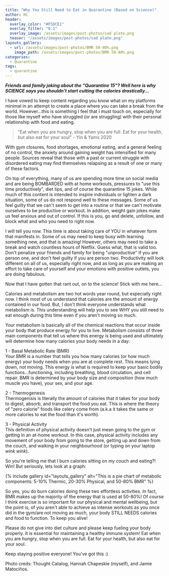 ```yaml
---
title: "Why You Still Need to Eat in Quarantine (Based on Science)"
author: HC
header:
  overlay_color: "#F5DCE1"
  overlay_filter: "0.1"
  overlay_image: /assets/images/post-photos/sad plate.png
  teaser: "/assets/images/post-photos/sad plate.png"
layouts_gallery:
  - url: /assets/images/post-photos/BMR 50-80%.png
    image_path: /assets/images/post-photos/BMR 50-80%.png
categories:
  - Quarantine
tags:
  - quarantine
---
```


***Friends and family joking about the "Quarantine 15"? Well here is why SCIENCE says you shouldn't start cutting the calories drastically...***



 I have vowed to keep content regarding you know what on my platforms minimal in an attempt to create a place where you can take a break from the world. However...this is something I feel that I must touch on, especially for those like myself who have struggled (or are struggling) with their personal relationship with food and eating. 


> "Eat when you are hungry, stop when you are full. Eat for your health, but also eat for your soul" - Yin & Yams 2020

With gym closures, food shortages, emotional eating, and a general feeling of no control, the anxiety around gaining weight has intensified for many people. Sources reveal that those with a past or current struggle with disordered eating may find themselves relapsing as a result of one or many of these factors.


On top of everything, many of us are spending more time on social media and are being BOMBARDED with at home workouts, pressures to "use this time productively", diet tips, and of course the quarantine 15 jokes. While much of this content is intended to inspire individuals or lighten a dark situation, some of us do not respond well to these messages. Some of us feel guilty that we can't seem to get into a routine or that we can't  motivate ourselves to be productive or workout. In addition, weight gain jokes make us feel anxious and out of control. If this is you, go and delete, unfollow, and block what and who you need to right now. 


I will tell you now. This time is about taking care of YOU in whatever form that manifests in. Some of us may need to keep busy with learning something new, and that is amazing! However, others may need to take a break and watch countless hours of Netflix. Guess what, that is valid too. Don't penalize your friends and family for being "unproductive" If you are person one, and don't feel guilty if you are person two. Productivity will look different on all of us, especially right now, and as long as you are making an effort to take care of yourself and your emotions with positive outlets, you are doing fabulous. 


Now that I have gotten that rant out, on to the science! Stick with me here...


Calories and metabolism are two hot words year round, but especially right now. I think most of us understand that calories are the amount of energy contained in our food. But, I don't think everyone understands what metabolism is. This understanding will help you to see WHY you still need to eat enough during this time even if you aren't moving so much.


Your metabolism is basically all of the chemical reactions that occur inside your body that produce energy for you to live. Metabolism consists of three main components that tell us where this energy is being used and ultimately will determine how many calories your body needs in a day:

1 - Basal Metabolic Rate (BMR) <br>
Your BMR is a number that tells you how many calories (or how much energy) your body needs when you are at complete rest. This means lying down, not moving. This energy is what is required to keep your basic bodily functions...functioning, including breathing, blood circulation, and cell repair. BMR is determined by your body size and composition (how much muscle you have), your sex, and your age. 

2 - Thermogenesis <br>
Thermogenisis is literally the amount of calories that it takes for your body to digest, absorb, and transport the food you eat. This is where the theory of "zero calorie" foods like celery come from (a.k.a it takes the same or more calories to eat the food than it's worth).

3 - Physical Activity <br>
This definition of physical activity doesn't just mean going to the gym or getting in an at-home workout. In this case, physical activity includes any movement of your body from going to the store, getting up and down from the couch, and walking in your neighbourhood (or typing on your laptop *wink wink*). 

So you're telling me that I burn calories sitting on my couch and eating?! Win! But seriously, lets look at a graph: 

{% include gallery id="layouts_gallery" alt="This is a pie chart of metabolic components: 5-10% Thermic, 20-30% Physical, and 50-80% BMR" %}

So yes, you do burn calories doing these two effortless activities. In fact, BMR makes up the majority of the energy that is used at 50-80%! Of course I think exercise is so important for our physical and mental wellbeing, but the point is, of you aren't able to achieve as intense workouts as you once did in the gym/are not moving as much, your body STILL NEEDS calories and food to function. To keep you alive! 


Please do not give into diet culture and please keep fueling your body properly. It is essential for maintaining a healthy immune system! Eat when you are hungry, stop when you are full. Eat for your health, but also eat for your soul.


Keep staying positive everyone! You've got this :) 


Photo creds: Thought Catalog, Hannah Chapeskie (myself), and Jamie Matociños.